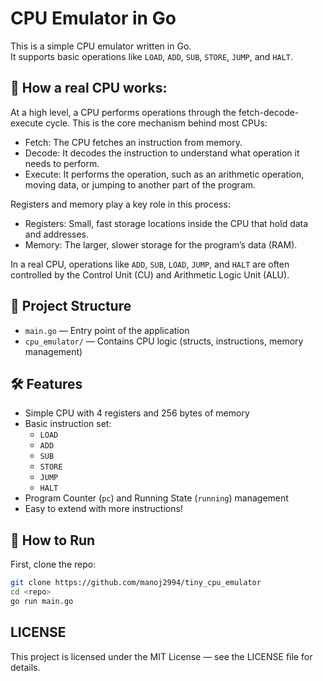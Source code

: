 # CPU Emulator in Go

This is a simple CPU emulator written in Go.  
It supports basic operations like `LOAD`, `ADD`, `SUB`, `STORE`, `JUMP`, and `HALT`.


## 🧠 How a real CPU works:
At a high level, a CPU performs operations through the fetch-decode-execute cycle. This is the core mechanism behind most CPUs:
- Fetch: The CPU fetches an instruction from memory.
- Decode: It decodes the instruction to understand what operation it needs to perform.
- Execute: It performs the operation, such as an arithmetic operation, moving data, or jumping to another part of the program.

Registers and memory play a key role in this process:
  - Registers: Small, fast storage locations inside the CPU that hold data and addresses.
  - Memory: The larger, slower storage for the program’s data (RAM).

In a real CPU, operations like `ADD`, `SUB`, `LOAD`, `JUMP`, and `HALT` are often controlled by the Control Unit (CU) and Arithmetic Logic Unit (ALU).



## 📂 Project Structure

- `main.go` — Entry point of the application
- `cpu_emulator/` — Contains CPU logic (structs, instructions, memory management)

## 🛠 Features

- Simple CPU with 4 registers and 256 bytes of memory
- Basic instruction set:
  - `LOAD`
  - `ADD`
  - `SUB`
  - `STORE`
  - `JUMP`
  - `HALT`
- Program Counter (`pc`) and Running State (`running`) management
- Easy to extend with more instructions!

## 🚀 How to Run

First, clone the repo:

```bash
git clone https://github.com/manoj2994/tiny_cpu_emulator
cd <repo>
go run main.go
```


## LICENSE
This project is licensed under the MIT License — see the LICENSE file for details.
